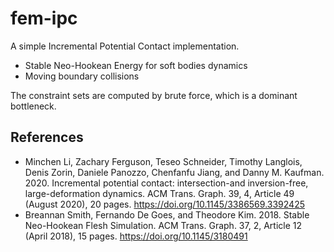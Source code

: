 # fem-ipc

A simple Incremental Potential Contact implementation.

- Stable Neo-Hookean Energy for soft bodies dynamics
- Moving boundary collisions

The constraint sets are computed by brute force, which is a dominant bottleneck.

## References

- Minchen Li, Zachary Ferguson, Teseo Schneider, Timothy Langlois, Denis Zorin, Daniele Panozzo, Chenfanfu Jiang, and Danny M. Kaufman. 2020. Incremental potential contact: intersection-and inversion-free, large-deformation dynamics. ACM Trans. Graph. 39, 4, Article 49 (August 2020), 20 pages. https://doi.org/10.1145/3386569.3392425
- Breannan Smith, Fernando De Goes, and Theodore Kim. 2018. Stable Neo-Hookean Flesh Simulation. ACM Trans. Graph. 37, 2, Article 12 (April 2018), 15 pages. https://doi.org/10.1145/3180491
